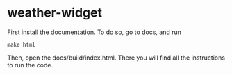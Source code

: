 # weather-widget
First install the documentation. To do so, go to docs, and run

```
make html
```

Then, open the docs/build/index.html. There you will find all the instructions to run the code. 
